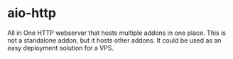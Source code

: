# aio-http
All in One HTTP webserver that hosts multiple addons in one place.
This is not a standalone addon, but it hosts other addons.
It could be used as an easy deployment solution for a VPS.

